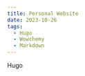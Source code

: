 ```yaml
---
title: Personal Website
date: 2023-10-26
tags:
  - Hugo
  - Wowchemy
  - Markdown
---
```

Hugo


<!--more-->
